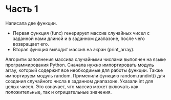 # Часть 1

Написала две функции. <br> 
- Первая функция (func) генерирует массив случайных чисел с заданной нами длиной и в заданном диапазоне, после чего возвращает его. <br>
- Вторая функция выводит массив на экран (print_array). <br>

 Алгоритм заполнения массива случайными числами выполнен на языке программирования Python. 
 Сначала нужно импортировать модуль array, который содержит все необходимые для работы функции. Также импортируем модуль random.
 Применили функцию random.randint() для создания случайного числа в заданном диапазоне.
 Указали int для целых чисел. Это означает, что массив может включать как положительные, так и отрицательные значения.
